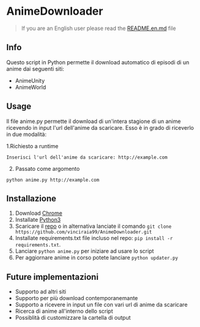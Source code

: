 # AnimeDownloader

> If you are an English user please read the [README.en.md](README.en.md) file

## Info
Questo script in Python permette il download automatico di episodi di un anime dai seguenti siti:
* AnimeUnity
* AnimeWorld

## Usage

Il file anime.py permette il download di un'intera stagione di un anime ricevendo in input l'url dell'anime da scaricare. Esso è in grado di riceverlo in due modalità:

1.Richiesto a runtime
~~~~
Inserisci l'url dell'anime da scaricare: http://example.com
~~~~
2. Passato come argomento
~~~~
python anime.py http://example.com
~~~~


## Installazione

1. Download [Chrome](https://www.google.com/chrome/)
2. Installate [Python3](https://www.python.org/downloads/)
3. Scaricare il [repo](https://github.com/vinciraia99/AnimeDownloader/archive/refs/heads/main.zip) o in alternativa lanciate il comando `git clone https://github.com/vinciraia99/AnimeDownloader.git`
4. Installate requirements.txt file incluso nel repo: `pip install -r requirements.txt`.
5. Lanciare `python anime.py` per iniziare ad usare lo script
6. Per aggiornare anime in corso potete lanciare `python updater.py`

## Future implementazioni
* Supporto ad altri siti
* Supporto per più download contemporanemante
* Supporto a ricevere in input un file con vari url di anime da scaricare
* Ricerca di anime all'interno dello script
* Possiblità di customizzare la cartella di output
